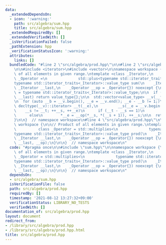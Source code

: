 ```yaml
---
data:
  _extendedDependsOn:
  - icon: ':warning:'
    path: src/algebra/sum.hpp
    title: src/algebra/sum.hpp
  _extendedRequiredBy: []
  _extendedVerifiedWith: []
  _isVerificationFailed: false
  _pathExtension: hpp
  _verificationStatusIcon: ':warning:'
  attributes:
    links: []
  bundledCode: "#line 2 \"src/algebra/prod.hpp\"\n\n#line 2 \"src/algebra/sum.hpp\"\
    \n\n#include <iterator>\n#include <vector>\n\nnamespace workspace {\n\n// Sum\
    \ of all elements in given range.\ntemplate <class _Iterator,\n          class\
    \ _Operator =\n              std::plus<typename std::iterator_traits<_Iterator>::value_type>>\n\
    typename std::iterator_traits<_Iterator>::value_type sum(\n    _Iterator __first,\
    \ _Iterator __last,\n    _Operator __op = _Operator{}) noexcept {\n  using value_type\
    \ = typename std::iterator_traits<_Iterator>::value_type;\n\n  if (__first ==\
    \ __last) return value_type{};\n\n  std::vector<value_type> __v(__first, __last);\n\
    \n  for (auto __b = __v.begin(), __e = __v.end(); __e - __b != 1;)\n    for (std::move_iterator<typename\
    \ decltype(__v)::iterator> __t(__e),\n         __s(__e = __v.begin());\n     \
    \    __s != __t; ++__s, ++__e)\n      if (__t - __s == 1)\n        *__e = *__s;\n\
    \      else\n        *__e = __op(*__s, *(__s + 1)), ++__s;\n\n  return __v.front();\n\
    }\n\n}  // namespace workspace\n#line 4 \"src/algebra/prod.hpp\"\n\nnamespace\
    \ workspace {\n\n// Product of all elements in given range.\ntemplate <class _Iterator,\n\
    \          class _Operator = std::multiplies<\n              typename std::iterator_traits<_Iterator>::value_type>>\n\
    typename std::iterator_traits<_Iterator>::value_type prod(\n    _Iterator __first,\
    \ _Iterator __last,\n    _Operator __op = _Operator{}) noexcept {\n  return sum(__first,\
    \ __last, __op);\n}\n\n}  // namespace workspace\n"
  code: "#pragma once\n\n#include \"sum.hpp\"\n\nnamespace workspace {\n\n// Product\
    \ of all elements in given range.\ntemplate <class _Iterator,\n          class\
    \ _Operator = std::multiplies<\n              typename std::iterator_traits<_Iterator>::value_type>>\n\
    typename std::iterator_traits<_Iterator>::value_type prod(\n    _Iterator __first,\
    \ _Iterator __last,\n    _Operator __op = _Operator{}) noexcept {\n  return sum(__first,\
    \ __last, __op);\n}\n\n}  // namespace workspace\n"
  dependsOn:
  - src/algebra/sum.hpp
  isVerificationFile: false
  path: src/algebra/prod.hpp
  requiredBy: []
  timestamp: '2021-08-12 13:27:32+09:00'
  verificationStatus: LIBRARY_NO_TESTS
  verifiedWith: []
documentation_of: src/algebra/prod.hpp
layout: document
redirect_from:
- /library/src/algebra/prod.hpp
- /library/src/algebra/prod.hpp.html
title: src/algebra/prod.hpp
---
```


